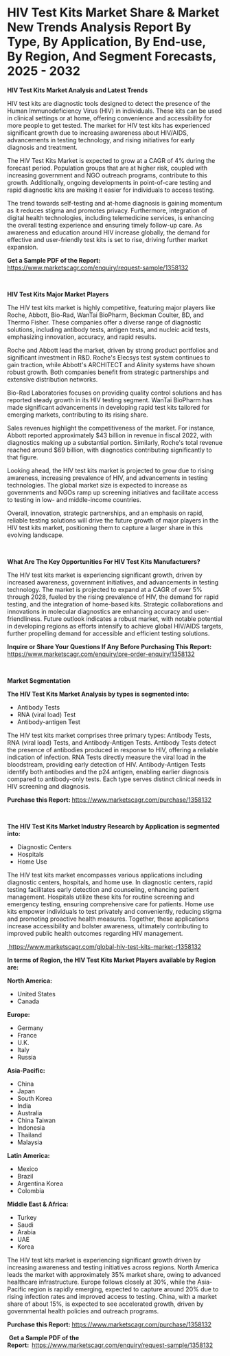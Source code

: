<p><h1>HIV Test Kits Market Share & Market New Trends Analysis Report By Type, By Application, By End-use, By Region, And Segment Forecasts, 2025 - 2032</h1></p><p><strong>HIV Test Kits Market Analysis and Latest Trends</strong></p>
<p><p>HIV test kits are diagnostic tools designed to detect the presence of the Human Immunodeficiency Virus (HIV) in individuals. These kits can be used in clinical settings or at home, offering convenience and accessibility for more people to get tested. The market for HIV test kits has experienced significant growth due to increasing awareness about HIV/AIDS, advancements in testing technology, and rising initiatives for early diagnosis and treatment.</p><p>The HIV Test Kits Market is expected to grow at a CAGR of 4% during the forecast period. Population groups that are at higher risk, coupled with increasing government and NGO outreach programs, contribute to this growth. Additionally, ongoing developments in point-of-care testing and rapid diagnostic kits are making it easier for individuals to access testing. </p><p>The trend towards self-testing and at-home diagnosis is gaining momentum as it reduces stigma and promotes privacy. Furthermore, integration of digital health technologies, including telemedicine services, is enhancing the overall testing experience and ensuring timely follow-up care. As awareness and education around HIV increase globally, the demand for effective and user-friendly test kits is set to rise, driving further market expansion.</p></p>
<p><strong>Get a Sample PDF of the Report:&nbsp;</strong> <a href="https://www.marketscagr.com/enquiry/request-sample/1358132?utm_campaign=1868&utm_medium=2&utm_source=Github&utm_content=ia&utm_term=13042025&utm_id=hiv-test-kits">https://www.marketscagr.com/enquiry/request-sample/1358132</a></p>
<p>&nbsp;</p>
<p><strong>HIV Test Kits Major Market Players</strong></p>
<p><p>The HIV test kits market is highly competitive, featuring major players like Roche, Abbott, Bio-Rad, WanTai BioPharm, Beckman Coulter, BD, and Thermo Fisher. These companies offer a diverse range of diagnostic solutions, including antibody tests, antigen tests, and nucleic acid tests, emphasizing innovation, accuracy, and rapid results.</p><p>Roche and Abbott lead the market, driven by strong product portfolios and significant investment in R&D. Roche's Elecsys test system continues to gain traction, while Abbott's ARCHITECT and Alinity systems have shown robust growth. Both companies benefit from strategic partnerships and extensive distribution networks.</p><p>Bio-Rad Laboratories focuses on providing quality control solutions and has reported steady growth in its HIV testing segment. WanTai BioPharm has made significant advancements in developing rapid test kits tailored for emerging markets, contributing to its rising share.</p><p>Sales revenues highlight the competitiveness of the market. For instance, Abbott reported approximately $43 billion in revenue in fiscal 2022, with diagnostics making up a substantial portion. Similarly, Roche's total revenue reached around $69 billion, with diagnostics contributing significantly to that figure.</p><p>Looking ahead, the HIV test kits market is projected to grow due to rising awareness, increasing prevalence of HIV, and advancements in testing technologies. The global market size is expected to increase as governments and NGOs ramp up screening initiatives and facilitate access to testing in low- and middle-income countries. </p><p>Overall, innovation, strategic partnerships, and an emphasis on rapid, reliable testing solutions will drive the future growth of major players in the HIV test kits market, positioning them to capture a larger share in this evolving landscape.</p></p>
<p>&nbsp;</p>
<p><strong>What Are The Key Opportunities For HIV Test Kits Manufacturers?</strong></p>
<p><p>The HIV test kits market is experiencing significant growth, driven by increased awareness, government initiatives, and advancements in testing technology. The market is projected to expand at a CAGR of over 5% through 2028, fueled by the rising prevalence of HIV, the demand for rapid testing, and the integration of home-based kits. Strategic collaborations and innovations in molecular diagnostics are enhancing accuracy and user-friendliness. Future outlook indicates a robust market, with notable potential in developing regions as efforts intensify to achieve global HIV/AIDS targets, further propelling demand for accessible and efficient testing solutions.</p></p>
<p><strong>Inquire or Share Your Questions If Any Before Purchasing This Report:</strong> <a href="https://www.marketscagr.com/enquiry/pre-order-enquiry/1358132?utm_campaign=1868&utm_medium=2&utm_source=Github&utm_content=ia&utm_term=13042025&utm_id=hiv-test-kits">https://www.marketscagr.com/enquiry/pre-order-enquiry/1358132</a></p>
<p>&nbsp;</p>
<p><strong>Market Segmentation</strong></p>
<p><strong>The HIV Test Kits Market Analysis by types is segmented into:</strong></p>
<p><ul><li>Antibody Tests</li><li>RNA (viral load) Test</li><li>Antibody-antigen Test</li></ul></p>
<p><p>The HIV test kits market comprises three primary types: Antibody Tests, RNA (viral load) Tests, and Antibody-Antigen Tests. Antibody Tests detect the presence of antibodies produced in response to HIV, offering a reliable indication of infection. RNA Tests directly measure the viral load in the bloodstream, providing early detection of HIV. Antibody-Antigen Tests identify both antibodies and the p24 antigen, enabling earlier diagnosis compared to antibody-only tests. Each type serves distinct clinical needs in HIV screening and diagnosis.</p></p>
<p><strong>Purchase this Report:&nbsp;</strong><a href="https://www.marketscagr.com/purchase/1358132?utm_campaign=1868&utm_medium=2&utm_source=Github&utm_content=ia&utm_term=13042025&utm_id=hiv-test-kits">https://www.marketscagr.com/purchase/1358132</a></p>
<p>&nbsp;</p>
<p><strong>The HIV Test Kits Market Industry Research by Application is segmented into:</strong></p>
<p><ul><li>Diagnostic Centers</li><li>Hospitals</li><li>Home Use</li></ul></p>
<p><p>The HIV test kits market encompasses various applications including diagnostic centers, hospitals, and home use. In diagnostic centers, rapid testing facilitates early detection and counseling, enhancing patient management. Hospitals utilize these kits for routine screening and emergency testing, ensuring comprehensive care for patients. Home use kits empower individuals to test privately and conveniently, reducing stigma and promoting proactive health measures. Together, these applications increase accessibility and bolster awareness, ultimately contributing to improved public health outcomes regarding HIV management.</p></p>
<p><a href="https://www.marketscagr.com/global-hiv-test-kits-market-r1358132?utm_campaign=1868&utm_medium=2&utm_source=Github&utm_content=ia&utm_term=13042025&utm_id=hiv-test-kits">&nbsp;https://www.marketscagr.com/global-hiv-test-kits-market-r1358132</a></p>
<p><strong>In terms of Region, the HIV Test Kits Market Players available by Region are:</strong></p>
<p>
    <p> <strong> North America: </strong>
        <ul>
            <li>United States</li>
            <li>Canada</li>
        </ul>
        </p> 
    <p> <strong> Europe: </strong>
        <ul>
            <li>Germany</li>
            <li>France</li>
            <li>U.K.</li>
            <li>Italy</li>
            <li>Russia</li>
        </ul>
        </p> 
    <p> <strong> Asia-Pacific: </strong>
        <ul>
            <li>China</li>
            <li>Japan</li>
            <li>South Korea</li>
            <li>India</li>
            <li>Australia</li>
            <li>China Taiwan</li>
            <li>Indonesia</li>
            <li>Thailand</li>
            <li>Malaysia</li>
        </ul>
        </p> 
    <p> <strong> Latin America: </strong>
        <ul>
            <li>Mexico</li>
            <li>Brazil</li>
            <li>Argentina Korea</li>
            <li>Colombia</li>
        </ul>
        </p> 
    <p> <strong> Middle East & Africa: </strong>
        <ul>
            <li>Turkey</li>
            <li>Saudi</li>
            <li>Arabia</li>
            <li>UAE</li>
            <li>Korea</li>
        </ul>
    </p>
    </p>
<p><p>The HIV test kits market is experiencing significant growth driven by increasing awareness and testing initiatives across regions. North America leads the market with approximately 35% market share, owing to advanced healthcare infrastructure. Europe follows closely at 30%, while the Asia-Pacific region is rapidly emerging, expected to capture around 20% due to rising infection rates and improved access to testing. China, with a market share of about 15%, is expected to see accelerated growth, driven by governmental health policies and outreach programs.</p></p>
<p><strong>Purchase this Report: </strong><a href="https://www.marketscagr.com/purchase/1358132?utm_campaign=1868&utm_medium=2&utm_source=Github&utm_content=ia&utm_term=13042025&utm_id=hiv-test-kits">https://www.marketscagr.com/purchase/1358132</a></p>
<p>&nbsp;<strong>Get a Sample PDF of the Report:&nbsp;&nbsp;</strong><a href="https://www.marketscagr.com/enquiry/request-sample/1358132?utm_campaign=1868&utm_medium=2&utm_source=Github&utm_content=ia&utm_term=13042025&utm_id=hiv-test-kits">https://www.marketscagr.com/enquiry/request-sample/1358132</a></p>
<p><strong></strong></p>
<p><p></p><p></p><p></p></p>